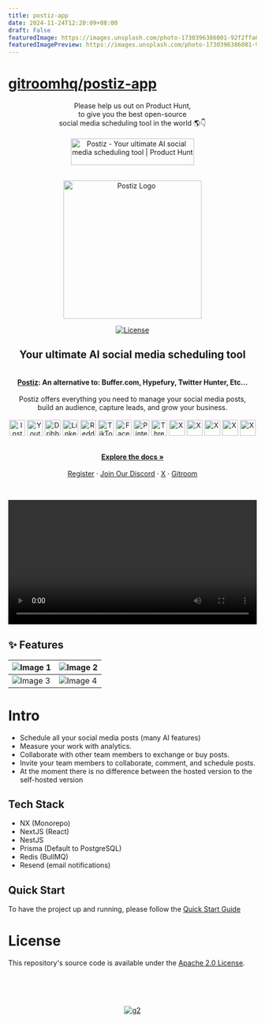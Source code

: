 ```yaml
---
title: postiz-app
date: 2024-11-24T12:20:09+08:00
draft: False
featuredImage: https://images.unsplash.com/photo-1730396386001-92f2ffa0d20d?ixid=M3w0NjAwMjJ8MHwxfHJhbmRvbXx8fHx8fHx8fDE3MzI0MjE5NjN8&ixlib=rb-4.0.3
featuredImagePreview: https://images.unsplash.com/photo-1730396386001-92f2ffa0d20d?ixid=M3w0NjAwMjJ8MHwxfHJhbmRvbXx8fHx8fHx8fDE3MzI0MjE5NjN8&ixlib=rb-4.0.3
---
```


# [gitroomhq/postiz-app](https://github.com/gitroomhq/postiz-app)

<p align="center">
  Please help us out on Product Hunt,<br />to give you the best open-source<br />social media scheduling tool in the world 🌎👇 <br /><br />
<a href="https://www.producthunt.com/posts/postiz?embed=true&utm_source=badge-featured&utm_medium=badge&utm_souce=badge-postiz" target="_blank"><img src="https://api.producthunt.com/widgets/embed-image/v1/featured.svg?post_id=606350&theme=light" alt="Postiz - Your&#0032;ultimate&#0032;AI&#0032;social&#0032;media&#0032;scheduling&#0032;tool&#0032; | Product Hunt" style="width: 250px; height: 54px;" width="250" height="54" /></a>
  <br /><br />
</p>

<p align="center">
  <a href="https://postiz.com" target="_blank">
  <picture>
    <source media="(prefers-color-scheme: dark)" srcset="https://github.com/user-attachments/assets/765e9d72-3ee7-4a56-9d59-a2c9befe2311">
    <img alt="Postiz Logo" src="https://github.com/user-attachments/assets/f0d30d70-dddb-4142-8876-e9aa6ed1cb99" width="280"/>
  </picture>
  </a>
</p>


<p align="center">
<a href="https://opensource.org/licenses/Apache-2.0">
  <img src="https://img.shields.io/badge/License-Apache%202.0-blue.svg" alt="License">
</a>
</p>

<div align="center">
  <strong>
  <h2>Your ultimate AI social media scheduling tool</h2><br />
  <a href="https://postiz.com">Postiz</a>: An alternative to: Buffer.com, Hypefury, Twitter Hunter, Etc...<br /><br />
  </strong>
  Postiz offers everything you need to manage your social media posts,<br />build an audience, capture leads, and grow your business.
</div>


<div class="flex" align="center">
  <br />
  <img alt="Instagram" src="https://postiz.com/svgs/socials/Instagram.svg" width="32">
  <img alt="Youtube" src="https://postiz.com/svgs/socials/Youtube.svg" width="32">
  <img alt="Dribbble" src="https://postiz.com/svgs/socials/Dribbble.svg" width="32">
  <img alt="Linkedin" src="https://postiz.com/svgs/socials/Linkedin.svg" width="32">
  <img alt="Reddit" src="https://postiz.com/svgs/socials/Reddit.svg" width="32">
  <img alt="TikTok" src="https://postiz.com/svgs/socials/TikTok.svg" width="32">
  <img alt="Facebook" src="https://postiz.com/svgs/socials/Facebook.svg" width="32">
  <img alt="Pinterest" src="https://postiz.com/svgs/socials/Pinterest.svg" width="32">
  <img alt="Threads" src="https://postiz.com/svgs/socials/Threads.svg" width="32">
  <img alt="X" src="https://postiz.com/svgs/socials/X.svg" width="32">
  <img alt="X" src="https://postiz.com/svgs/socials/Slack.svg" width="32">
  <img alt="X" src="https://postiz.com/svgs/socials/Discord.svg" width="32">
  <img alt="X" src="https://postiz.com/svgs/socials/Mastodon.svg" width="32">
  <img alt="X" src="https://postiz.com/svgs/socials/Bluesky.svg" width="32">
</div>

<p align="center">
  <br />
  <a href="https://docs.postiz.com" rel="dofollow"><strong>Explore the docs »</strong></a>
  <br />

  <br/>
    <a href="https://platform.postiz.com">Register</a>
    ·
    <a href="https://discord.postiz.com">Join Our Discord</a>
    ·
    <a href="https://twitter.com/nevodavid">X</a>
    ·
    <a href="https://gitroom.com">Gitroom</a>
  </p>

<br />

<p align="center">
  <video src="https://github.com/user-attachments/assets/05436a01-19c8-4827-b57f-05a5e7637a67" width="100%" />
</p>

## ✨ Features

| ![Image 1](https://github.com/user-attachments/assets/a27ee220-beb7-4c7e-8c1b-2c44301f82ef) | ![Image 2](https://github.com/user-attachments/assets/eb5f5f15-ed90-47fc-811c-03ccba6fa8a2) |
|--------------------------------|--------------------------------|
| ![Image 3](https://github.com/user-attachments/assets/d51786ee-ddd8-4ef8-8138-5192e9cfe7c3) | ![Image 4](https://github.com/user-attachments/assets/91f83c89-22f6-43d6-b7aa-d2d3378289fb) |

# Intro

- Schedule all your social media posts (many AI features)
- Measure your work with analytics.
- Collaborate with other team members to exchange or buy posts.
- Invite your team members to collaborate, comment, and schedule posts.
- At the moment there is no difference between the hosted version to the self-hosted version

## Tech Stack

- NX (Monorepo)
- NextJS (React)
- NestJS
- Prisma (Default to PostgreSQL)
- Redis (BullMQ)
- Resend (email notifications)

## Quick Start
To have the project up and running, please follow the [Quick Start Guide](https://docs.postiz.com/quickstart)

##


# License

This repository's source code is available under the [Apache 2.0 License](LICENSE).

<br /><br /><br />

<p align="center">
  <a href="https://www.g2.com/products/postiz/take_survey" target="blank"><img alt="g2" src="https://github.com/user-attachments/assets/892cb74c-0b49-4589-b2f5-fbdbf7a98f66" /></a>
</p>


